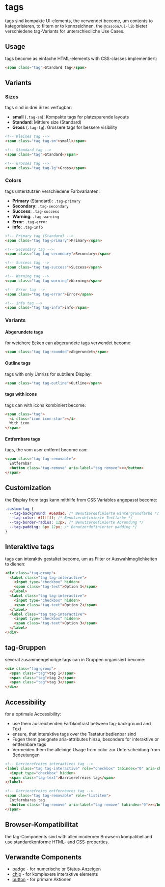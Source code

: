 # tags

tags sind kompakte UI-elements, the verwendet become, um contents to kategorisieren, to filtern or to kennzeichnen. the `@casoon/ui-lib` bietet verschiedene tag-Variants for unterschiedliche Use Cases.

## Usage

tags become as einfache HTML-elements with CSS-classes implementiert:

```html
<span class="tag">Standard tag</span>
```

## Variants

### Sizes

tags sind in drei Sizes verfugbar:

- **small** (`.tag-sm`): Kompakte tags for platzsparende layouts
- **Standard**: Mittlere size (Standard)
- **Gross** (`.tag-lg`): Grossere tags for bessere visibility

```html
<!-- Kleines tag -->
<span class="tag tag-sm">small</span>

<!-- Standard tag -->
<span class="tag">Standard</span>

<!-- Grosses tag -->
<span class="tag tag-lg">Gross</span>
```

### Colors

tags unterstutzen verschiedene Farbvarianten:

- **Primary** (Standard): `.tag-primary`
- **Secondary**: `.tag-secondary`
- **Success**: `.tag-success`
- **Warning**: `.tag-warning`
- **Error**: `.tag-error`
- **info**: `.tag-info`

```html
<!-- Primary tag (Standard) -->
<span class="tag tag-primary">Primary</span>

<!-- Secondary tag -->
<span class="tag tag-secondary">Secondary</span>

<!-- Success tag -->
<span class="tag tag-success">Success</span>

<!-- Warning tag -->
<span class="tag tag-warning">Warning</span>

<!-- Error tag -->
<span class="tag tag-error">Error</span>

<!-- info tag -->
<span class="tag tag-info">info</span>
```

### Variants

#### Abgerundete tags

for weichere Ecken can abgerundete tags verwendet become:

```html
<span class="tag tag-rounded">Abgerundet</span>
```

#### Outline tags

tags with only Umriss for subtilere Display:

```html
<span class="tag tag-outline">Outline</span>
```

#### tags with icons

tags can with icons kombiniert become:

```html
<span class="tag">
  <i class="icon icon-star"></i>
  With icon
</span>
```

#### Entfernbare tags

tags, the vom user entfernt become can:

```html
<span class="tag tag-removable">
  Entfernbar
  <button class="tag-remove" aria-label="tag remove">×</button>
</span>
```

## Customization

the Display from tags kann mithilfe from CSS Variables angepasst become:

```css
.custom-tag {
  --tag-background: #6a0dad; /* Benutzerdefinierte Hintergrundfarbe */
  --tag-color: #ffffff; /* Benutzerdefinierte Textfarbe */
  --tag-border-radius: 12px; /* Benutzerdefinierte Abrundung */
  --tag-padding: 6px 12px; /* Benutzerdefinierter padding */
}
```

## Interaktive tags

tags can interaktiv gestaltet become, um as Filter or Auswahlmoglichkeiten to dienen:

```html
<div class="tag-group">
  <label class="tag tag-interactive">
    <input type="checkbox" hidden>
    <span class="tag-text">Option 1</span>
  </label>
  <label class="tag tag-interactive">
    <input type="checkbox" hidden>
    <span class="tag-text">Option 2</span>
  </label>
  <label class="tag tag-interactive">
    <input type="checkbox" hidden>
    <span class="tag-text">Option 3</span>
  </label>
</div>
```

## tag-Gruppen

several zusammengehorige tags can in Gruppen organisiert become:

```html
<div class="tag-group">
  <span class="tag">tag 1</span>
  <span class="tag">tag 2</span>
  <span class="tag">tag 3</span>
</div>
```

## Accessibility

for a optimale Accessibility:

- use them ausreichenden Farbkontrast between tag-background and Text
- ensure, that interaktive tags over the Tastatur bedienbar sind
- Fugen them geeignete aria-attributes hinzu, besonders for interaktive or entfernbare tags
- Vermeiden them the alleinige Usage from color zur Unterscheidung from Bedeutungen

```html
<!-- Barrierefreies interaktives tag -->
<label class="tag tag-interactive" role="checkbox" tabindex="0" aria-checked="false">
  <input type="checkbox" hidden>
  <span class="tag-text">Barrierefreies tag</span>
</label>

<!-- Barrierefreies entfernbares tag -->
<span class="tag tag-removable" role="listitem">
  Entfernbares tag
  <button class="tag-remove" aria-label="tag remove" tabindex="0">×</button>
</span>
```

## Browser-Kompatibilitat

the tag-Components sind with allen modernen Browsern kompatibel and use standardkonforme HTML- and CSS-properties.

## Verwandte Components

- [badge](/components/elements/badge.md) - for numerische or Status-Anzeigen
- [chip](/components/elements/chip.md) - for komplexere interaktive elements
- [button](/components/elements/button.md) - for primare Aktionen 